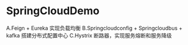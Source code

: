 # SpringCloudDemo
A.Feign + Eureka 实现负载均衡
B.Springcloudconfig + Springcloudbus + kafka 搭建分布式配置中心
C.Hystrix 断路器，实现服务熔断和服务降级
